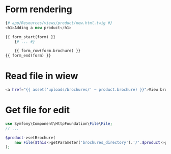# Form rendering 

```php
{# app/Resources/views/product/new.html.twig #}
<h1>Adding a new product</h1>

{{ form_start(form) }}
    {# ... #}

    {{ form_row(form.brochure) }}
{{ form_end(form) }}
```


# Read file in wiew

```bash
<a href="{{ asset('uploads/brochures/' ~ product.brochure) }}">View brochure (PDF)</a>
```


# Get file for edit

```php
use Symfony\Component\HttpFoundation\File\File;
// ...

$product->setBrochure(
    new File($this->getParameter('brochures_directory').'/'.$product->getBrochure())
);
```